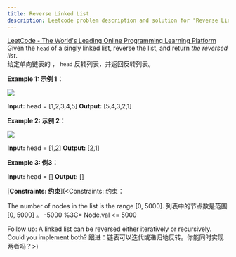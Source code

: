 ```yaml
---
title: Reverse Linked List
description: Leetcode problem description and solution for "Reverse Linked List".
---
```

[LeetCode - The World's Leading Online Programming Learning Platform](https://leetcode.com/problems/reverse-linked-list/?envType=study-plan-v2&envId=leetcode-75)  
Given the `head` of a singly linked list, reverse the list, and return _the reversed list_.  
给定单向链表的 ， `head` 反转列表，并返回反转列表。

**Example 1: 示例 1：**

![](https://assets.leetcode.com/uploads/2021/02/19/rev1ex1.jpg)

**Input:** head = [1,2,3,4,5]
**Output:** [5,4,3,2,1]

**Example 2: 示例 2：**

![](https://assets.leetcode.com/uploads/2021/02/19/rev1ex2.jpg)

**Input:** head = [1,2]
**Output:** [2,1]

**Example 3: 例3：**

**Input:** head = []
**Output:** []

[**Constraints: 约束**](<Constraints: 约束：

The number of nodes in the list is the range [0, 5000].
列表中的节点数是范围 [0, 5000] 。
-5000 %3C= Node.val <= 5000
 

Follow up: A linked list can be reversed either iteratively or recursively. Could you implement both?
跟进：链表可以迭代或递归地反转。你能同时实现两者吗？>)



